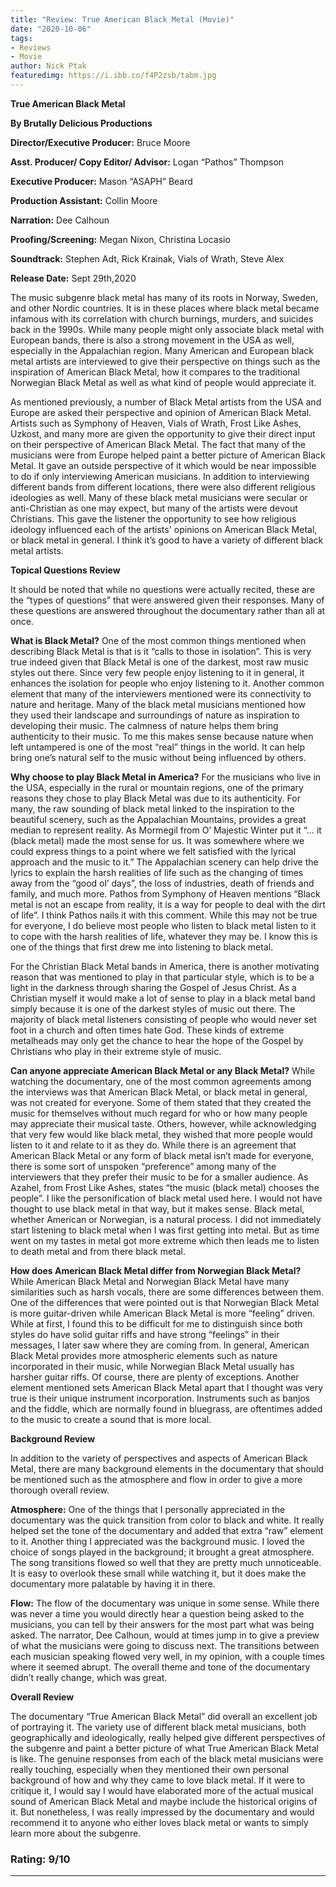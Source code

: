 ```yaml
---
title: "Review: True American Black Metal (Movie)"
date: "2020-10-06"
tags:
- Reviews
- Movie
author: Nick Ptak
featuredimg: https://i.ibb.co/f4P2zsb/tabm.jpg
---
```


**True American Black Metal**

**By Brutally Delicious Productions**

**Director/Executive Producer:** Bruce Moore

**Asst. Producer/ Copy Editor/ Advisor:** Logan “Pathos” Thompson

**Executive Producer:** Mason “ASAPH” Beard

**Production Assistant:** Collin Moore

**Narration:** Dee Calhoun

**Proofing/Screening:** Megan Nixon, Christina Locasio

**Soundtrack:** Stephen Adt, Rick Krainak, Vials of Wrath, Steve Alex

**Release Date:** Sept 29th,2020

The music subgenre black metal has many of its roots in Norway, Sweden, and other Nordic countries. It is in these places where black metal became infamous with its correlation with church burnings, murders, and suicides back in the 1990s. While many people might only associate black metal with European bands, there is also a strong movement in the USA as well, especially in the Appalachian region. Many American and European black metal artists are interviewed to give their perspective on things such as the inspiration of American Black Metal, how it compares to the traditional Norwegian Black Metal as well as what kind of people would appreciate it.

As mentioned previously, a number of Black Metal artists from the USA and Europe are asked their perspective and opinion of American Black Metal. Artists such as Symphony of Heaven, Vials of Wrath, Frost Like Ashes, Uzkost, and many more are given the opportunity to give their direct input on their perspective of American Black Metal. The fact that many of the musicians were from Europe helped paint a better picture of American Black Metal. It gave an outside perspective of it which would be near impossible to do if only interviewing American musicians. In addition to interviewing different bands from different locations, there were also different religious ideologies as well. Many of these black metal musicians were secular or anti-Christian as one may expect, but many of the artists were devout Christians. This gave the listener the opportunity to see how religious ideology influenced each of the artists' opinions on American Black Metal, or black metal in general. I think it’s good to have a variety of different black metal artists.

**Topical Questions Review**

It should be noted that while no questions were actually recited, these are the “types of questions” that were answered given their responses. Many of these questions are answered throughout the documentary rather than all at once.

**What is Black Metal?** One of the most common things mentioned when describing Black Metal is that is it “calls to those in isolation”. This is very true indeed given that Black Metal is one of the darkest, most raw music styles out there. Since very few people enjoy listening to it in general, it enhances the isolation for people who enjoy listening to it. Another common element that many of the interviewers mentioned were its connectivity to nature and heritage. Many of the black metal musicians mentioned how they used their landscape and surroundings of nature as inspiration to developing their music. The calmness of nature helps them bring authenticity to their music. To me this makes sense because nature when left untampered is one of the most “real” things in the world. It can help bring one’s natural self to the music without being influenced by others.

**Why choose to play Black Metal in America?** For the musicians who live in the USA, especially in the rural or mountain regions, one of the primary reasons they chose to play Black Metal was due to its authenticity. For many, the raw sounding of black metal linked to the inspiration to the beautiful scenery, such as the Appalachian Mountains, provides a great median to represent reality. As Mormegil from O’ Majestic Winter put it “… it (black metal) made the most sense for us. It was somewhere where we could express things to a point where we felt satisfied with the lyrical approach and the music to it.” The Appalachian scenery can help drive the lyrics to explain the harsh realities of life such as the changing of times away from the “good ol’ days”, the loss of industries, death of friends and family, and much more. Pathos from Symphony of Heaven mentions “Black metal is not an escape from reality, it is a way for people to deal with the dirt of life”. I think Pathos nails it with this comment. While this may not be true for everyone, I do believe most people who listen to black metal listen to it to cope with the harsh realities of life, whatever they may be. I know this is one of the things that first drew me into listening to black metal.

For the Christian Black Metal bands in America, there is another motivating reason that was mentioned to play in that particular style, which is to be a light in the darkness through sharing the Gospel of Jesus Christ. As a Christian myself it would make a lot of sense to play in a black metal band simply because it is one of the darkest styles of music out there. The majority of black metal listeners consisting of people who would never set foot in a church and often times hate God. These kinds of extreme metalheads may only get the chance to hear the hope of the Gospel by Christians who play in their extreme style of music.

**Can anyone appreciate American Black Metal or any Black Metal?** While watching the documentary, one of the most common agreements among the interviews was that American Black Metal, or black metal in general, was not created for everyone. Some of them stated that they created the music for themselves without much regard for who or how many people may appreciate their musical taste. Others, however, while acknowledging that very few would like black metal, they wished that more people would listen to it and relate to it as they do. While there is an agreement that American Black Metal or any form of black metal isn’t made for everyone, there is some sort of unspoken “preference” among many of the interviewers that they prefer their music to be for a smaller audience. As Azahel, from Frost Like Ashes, states “the music (black metal) chooses the people”. I like the personification of black metal used here. I would not have thought to use black metal in that way, but it makes sense. Black metal, whether American or Norwegian, is a natural process. I did not immediately start listening to black metal when I was first getting into metal. But as time went on my tastes in metal got more extreme which then leads me to listen to death metal and from there black metal.

**How does American Black Metal differ from Norwegian Black Metal?** While American Black Metal and Norwegian Black Metal have many similarities such as harsh vocals, there are some differences between them. One of the differences that were pointed out is that Norwegian Black Metal is more guitar-driven while American Black Metal is more “feeling” driven. While at first, I found this to be difficult for me to distinguish since both styles do have solid guitar riffs and have strong “feelings” in their messages, I later saw where they are coming from. In general, American Black Metal provides more atmospheric elements such as nature incorporated in their music, while Norwegian Black Metal usually has harsher guitar riffs. Of course, there are plenty of exceptions. Another element mentioned sets American Black Metal apart that I thought was very true is their unique instrument incorporation. Instruments such as banjos and the fiddle, which are normally found in bluegrass, are oftentimes added to the music to create a sound that is more local.

**Background Review**

In addition to the variety of perspectives and aspects of American Black Metal, there are many background elements in the documentary that should be mentioned such as the atmosphere and flow in order to give a more thorough overall review.

**Atmosphere:** One of the things that I personally appreciated in the documentary was the quick transition from color to black and white. It really helped set the tone of the documentary and added that extra “raw” element to it. Another thing I appreciated was the background music. I loved the choice of songs played in the background; it brought a great atmosphere. The song transitions flowed so well that they are pretty much unnoticeable. It is easy to overlook these small while watching it, but it does make the documentary more palatable by having it in there.

**Flow:** The flow of the documentary was unique in some sense. While there was never a time you would directly hear a question being asked to the musicians, you can tell by their answers for the most part what was being asked. The narrator, Dee Calhoun, would at times jump in to give a preview of what the musicians were going to discuss next. The transitions between each musician speaking flowed very well, in my opinion, with a couple times where it seemed abrupt. The overall theme and tone of the documentary didn’t really change, which was great.

**Overall Review**

The documentary “True American Black Metal” did overall an excellent job of portraying it. The variety use of different black metal musicians, both geographically and ideologically, really helped give different perspectives of the subgenre and paint a better picture of what True American Black Metal is like. The genuine responses from each of the black metal musicians were really touching, especially when they mentioned their own personal background of how and why they came to love black metal. If it were to critique it, I would say I would have elaborated more of the actual musical sound of American Black Metal and maybe include the historical origins of it. But nonetheless, I was really impressed by the documentary and would recommend it to anyone who either loves black metal or wants to simply learn more about the subgenre.

### **Rating:** 9/10

<hr>